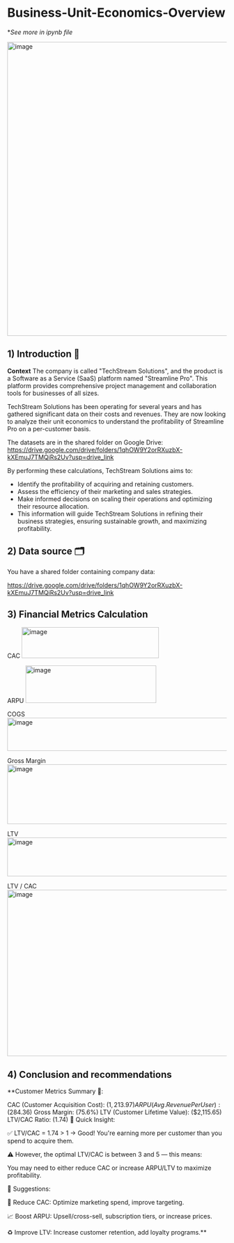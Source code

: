 # Business-Unit-Economics-Overview
**See more in ipynb file*

<img width="1200" height="675" alt="image" src="https://github.com/user-attachments/assets/d82ba90f-fa07-4ea8-879c-022773dd402b" />

## 1) Introduction 📜
**Context**
The company is called "TechStream Solutions", and the product is a Software as a Service (SaaS) platform named "Streamline Pro". This platform provides comprehensive project management and collaboration tools for businesses of all sizes.

TechStream Solutions has been operating for several years and has gathered significant data on their costs and revenues. They are now looking to analyze their unit economics to understand the profitability of Streamline Pro on a per-customer basis.

The datasets are in the shared folder on Google Drive:
https://drive.google.com/drive/folders/1qhOW9Y2orRXuzbX-kXEmuJ7TMQiRs2Uv?usp=drive_link

By performing these calculations, TechStream Solutions aims to:

- Identify the profitability of acquiring and retaining customers.
- Assess the efficiency of their marketing and sales strategies.
- Make informed decisions on scaling their operations and optimizing their resource allocation.
- This information will guide TechStream Solutions in refining their business strategies, ensuring sustainable growth, and maximizing profitability.

## 2) Data source 🗂️
You have a shared folder containing company data:

https://drive.google.com/drive/folders/1qhOW9Y2orRXuzbX-kXEmuJ7TMQiRs2Uv?usp=drive_link

## 3) Financial Metrics Calculation
CAC
<img width="315" height="71" alt="image" src="https://github.com/user-attachments/assets/00d88415-a2eb-4c78-aa58-be71219ff2d4" />

ARPU
<img width="300" height="86" alt="image" src="https://github.com/user-attachments/assets/8fbdde38-1365-43b4-8083-ff20eb82bc6a" />

COGS
<img width="780" height="76" alt="image" src="https://github.com/user-attachments/assets/05514711-92e3-42f1-8f95-41f81be1ea46" />

Gross Margin
<img width="657" height="137" alt="image" src="https://github.com/user-attachments/assets/e28b251d-cad2-4519-badd-fa7ef114c1b3" />

LTV
<img width="733" height="89" alt="image" src="https://github.com/user-attachments/assets/613ff094-ae63-4883-9fed-92a8e1de190e" />

LTV / CAC
<img width="729" height="382" alt="image" src="https://github.com/user-attachments/assets/c5d7173d-8de8-49a0-ab8e-c9fc9cf45577" />

## 4) Conclusion and recommendations
**Customer Metrics Summary 📝:

CAC (Customer Acquisition Cost): ($1,213.97)
ARPU (Avg. Revenue Per User): ($284.36)
Gross Margin: (75.6%)
LTV (Customer Lifetime Value): ($2,115.65)
LTV/CAC Ratio: (1.74)
🧠 Quick Insight:

✅ LTV/CAC = 1.74 > 1 → Good! You're earning more per customer than you spend to acquire them.

⚠️ However, the optimal LTV/CAC is between 3 and 5 — this means:

You may need to either reduce CAC or increase ARPU/LTV to maximize profitability.

📌 Suggestions:

🔻 Reduce CAC: Optimize marketing spend, improve targeting.

📈 Boost ARPU: Upsell/cross-sell, subscription tiers, or increase prices.

♻️ Improve LTV: Increase customer retention, add loyalty programs.**
